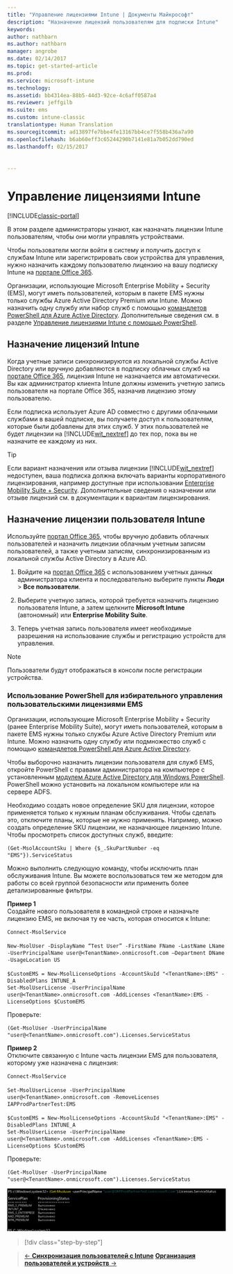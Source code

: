 ```yaml
---
title: "Управление лицензиями Intune | Документы Майкрософт"
description: "Назначение лицензий пользователям для подписки Intune"
keywords: 
author: nathbarn
ms.author: nathbarn
manager: angrobe
ms.date: 02/14/2017
ms.topic: get-started-article
ms.prod: 
ms.service: microsoft-intune
ms.technology: 
ms.assetid: bb4314ea-88b5-44d3-92ce-4c6aff0587a4
ms.reviewer: jeffgilb
ms.suite: ems
ms.custom: intune-classic
translationtype: Human Translation
ms.sourcegitcommit: ad13897fe7bbe4fe13167bb4ce7f558b436a7a90
ms.openlocfilehash: b6ab60eff3c65244290b7141e81a7b052dd790ed
ms.lasthandoff: 02/15/2017


---
```


# <a name="manage-intune-licenses"></a>Управление лицензиями Intune

[!INCLUDE[classic-portal](../includes/classic-portal.md)]

В этом разделе администраторы узнают, как назначать лицензии Intune пользователям, чтобы они могли управлять устройствами.

Чтобы пользователи могли войти в систему и получить доступ к службам Intune или зарегистрировать свои устройства для управления, нужно назначить каждому пользователю лицензию на вашу подписку Intune на [портале Office 365](http://go.microsoft.com/fwlink/p/?LinkId=698854).

Организации, использующие Microsoft Enterprise Mobility + Security (EMS), могут иметь пользователей, которым в пакете EMS нужны только службы Azure Active Directory Premium или Intune. Можно назначить одну службу или набор служб с помощью [командлетов PowerShell для Azure Active Directory](https://msdn.microsoft.com/library/jj151815.aspx). Дополнительные сведения см. в разделе [Управление лицензиями Intune с помощью PowerShell](start-with-a-paid-subscription-to-microsoft-intune-step-4-posh.md).

## <a name="how-intune-licenses-are-assigned"></a>Назначение лицензий Intune
Когда учетные записи синхронизируются из локальной службы Active Directory или вручную добавляются в подписку облачных служб на [портале Office 365](http://go.microsoft.com/fwlink/p/?LinkId=698854), лицензия Intune не назначается им автоматически. Вы как администратор клиента Intune должны изменить учетную запись пользователя на портале Office 365, назначив лицензию этому пользователю.

Если подписка использует Azure AD совместно с другими облачными службами в вашей подписке, вы получаете доступ к пользователям, которые были добавлены для этих служб. У этих пользователей не будет лицензии на [!INCLUDE[wit_nextref](../includes/wit_nextref_md.md)] до тех пор, пока вы не назначите ее каждому из них.

> [!TIP]
> Если вариант назначения или отзыва лицензии [!INCLUDE[wit_nextref](../includes/wit_nextref_md.md)] недоступен, ваша подписка должна включать варианты корпоративного лицензирования, например доступные при использовании [Enterprise Mobility Suite + Security](https://www.microsoft.com/en-us/server-cloud/enterprise-mobility/overview.aspx). Дополнительные сведения о назначении или отзыве лицензий см. в документации к вариантам лицензирования.

## <a name="assign-an-intune-user-license"></a>Назначение лицензии пользователя Intune

Используйте [портал Office 365](http://go.microsoft.com/fwlink/p/?LinkId=698854), чтобы вручную добавить облачных пользователей и назначить лицензии облачным учетным записям пользователей, а также учетным записям, синхронизированным из локальной службы Active Directory в Azure AD.

1.  Войдите на [портал Office 365](http://go.microsoft.com/fwlink/p/?LinkId=698854) с использованием учетных данных администратора клиента и последовательно выберите пункты **Люди**  >  **Все пользователи**.

2.  Выберите учетную запись, которой требуется назначить лицензию пользователя Intune, а затем щелкните **Microsoft Intune** (автономный) или **Enterprise Mobility Suite**.

3.  Теперь учетная запись пользователя имеет необходимые разрешения на использование службы и регистрацию устройств для управления.

> [!NOTE]
> Пользователи будут отображаться в консоли после регистрации устройства.

### <a name="use-powershell-to-selectively-manage-ems-user-licenses"></a>Использование PowerShell для избирательного управления пользовательскими лицензиями EMS
Организации, использующие Microsoft Enterprise Mobility + Security (ранее Enterprise Mobility Suite), могут иметь пользователей, которым в пакете EMS нужны только службы Azure Active Directory Premium или Intune. Можно назначить одну службу или подмножество служб с помощью [командлетов PowerShell для Azure Active Directory](https://msdn.microsoft.com/library/jj151815.aspx).

Чтобы выборочно назначить лицензии пользователя для служб EMS, откройте PowerShell с правами администратора на компьютере с установленным [модулем Azure Active Directory для Windows PowerShell](https://msdn.microsoft.com/library/jj151815.aspx#bkmk_installmodule). PowerShell можно установить на локальном компьютере или на сервере ADFS.

Необходимо создать новое определение SKU для лицензии, которое применяется только к нужным планам обслуживания. Чтобы сделать это, отключите планы, которые не нужно применять. Например, можно создать определение SKU лицензии, не назначающее лицензию Intune. Чтобы просмотреть список доступных служб, введите:

    (Get-MsolAccountSku | Where {$_.SkuPartNumber -eq "EMS"}).ServiceStatus

Можно выполнить следующую команду, чтобы исключить план обслуживания Intune. Вы можете воспользоваться тем же методом для работы со всей группой безопасности или применить более детализированные фильтры.

**Пример 1**<br>
Создайте нового пользователя в командной строке и назначьте лицензию EMS, не включая ту ее часть, которая относится к Intune:

    Connect-MsolService

    New-MsolUser -DisplayName “Test User” -FirstName FName -LastName LName -UserPrincipalName user@<TenantName>.onmicrosoft.com –Department DName -UsageLocation US

    $CustomEMS = New-MsolLicenseOptions -AccountSkuId "<TenantName>:EMS" -DisabledPlans INTUNE_A
    Set-MsolUserLicense -UserPrincipalName user@<TenantName>.onmicrosoft.com -AddLicenses <TenantName>:EMS -LicenseOptions $CustomEMS


Проверьте:

    (Get-MsolUser -UserPrincipalName "user@<TenantName>.onmicrosoft.com").Licenses.ServiceStatus

**Пример 2**<br>
Отключите связанную с Intune часть лицензии EMS для пользователя, которому уже назначена с лицензия:

    Connect-MsolService

    Set-MsolUserLicense -UserPrincipalName user@<TenantName>.onmicrosoft.com -RemoveLicenses IAPProdPartnerTest:EMS

    $CustomEMS = New-MsolLicenseOptions -AccountSkuId "<TenantName>:EMS" -DisabledPlans INTUNE_A
    Set-MsolUserLicense -UserPrincipalName user@<TenantName>.onmicrosoft.com -AddLicenses <TenantName>:EMS -LicenseOptions $CustomEMS

Проверьте:

    (Get-MsolUser -UserPrincipalName "user@<TenantName>.onmicrosoft.com").Licenses.ServiceStatus

![PoSH-AddLic-Verify](./media/posh-addlic-verify.png)

>[!div class="step-by-step"]

>[&larr; **Синхронизация пользователей с Intune**](.\start-with-a-paid-subscription-to-microsoft-intune-step-2.md)     [**Организация пользователей и устройств** &rarr;](.\start-with-a-paid-subscription-to-microsoft-intune-step-5.md)  

